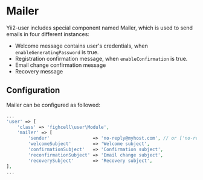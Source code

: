 # Mailer

Yii2-user includes special component named Mailer, which is used to send emails in four different instances:

- Welcome message contains user's credentials, when `enableGeneratingPassword` is true.
- Registration confirmation message, when `enableConfirmation` is true.
- Email change confirmation message
- Recovery message

## Configuration

Mailer can be configured as followed:

```php
...
'user' => [
    'class' => 'fighcell\user\Module',
    'mailer' => [
        'sender'                => 'no-reply@myhost.com', // or ['no-reply@myhost.com' => 'Sender name']
        'welcomeSubject'        => 'Welcome subject',
        'confirmationSubject'   => 'Confirmation subject',
        'reconfirmationSubject' => 'Email change subject',
        'recoverySubject'       => 'Recovery subject',
],
...
```